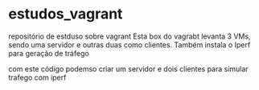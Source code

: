 # estudos_vagrant
repositório de estduso sobre vagrant
Esta box do vagrabt levanta 3 VMs, sendo uma servidor e outras duas como clientes. Também instala o Iperf para geração de tráfego

 com este código podemso criar um servidor e dois clientes para simular trafego com iperf
